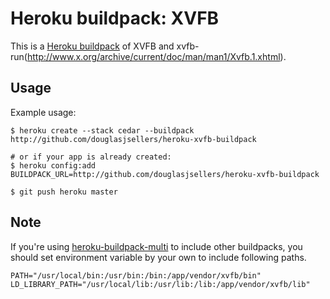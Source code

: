Heroku buildpack: XVFB
=======================

This is a [Heroku buildpack](http://devcenter.heroku.com/articles/buildpacks) of XVFB and xvfb-run(http://www.x.org/archive/current/doc/man/man1/Xvfb.1.xhtml).

Usage
-----

Example usage:

```shell
$ heroku create --stack cedar --buildpack http://github.com/douglasjsellers/heroku-xvfb-buildpack

# or if your app is already created:
$ heroku config:add BUILDPACK_URL=http://github.com/douglasjsellers/heroku-xvfb-buildpack

$ git push heroku master
```

Note
-----

If you're using [heroku-buildpack-multi](https://github.com/ddollar/heroku-buildpack-multi) to include other buildpacks, you should set environment variable by your own to include following paths.

    PATH="/usr/local/bin:/usr/bin:/bin:/app/vendor/xvfb/bin"
    LD_LIBRARY_PATH="/usr/local/lib:/usr/lib:/lib:/app/vendor/xvfb/lib"
